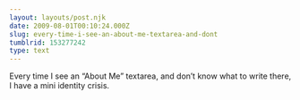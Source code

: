 ```yaml
---
layout: layouts/post.njk
date: 2009-08-01T00:10:24.000Z
slug: every-time-i-see-an-about-me-textarea-and-dont
tumblrid: 153277242
type: text
---
```

<p>Every time I see an &ldquo;About Me&rdquo; textarea, and don&rsquo;t know what to write there, I have a mini identity crisis.</p>

